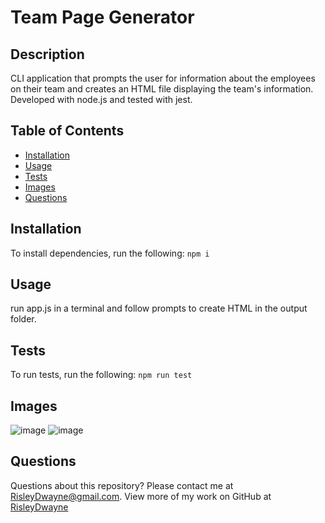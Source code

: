 # Team Page Generator
## Description
CLI application that prompts the user for information about the employees on their team and creates an HTML file displaying the team's information. Developed with node.js and tested with jest.
## Table of Contents
* [Installation](#installation)
* [Usage](#usage)
* [Tests](#tests)
* [Images](#images)
* [Questions](#questions)
## Installation
To install dependencies, run the following:
`
npm i
`
## Usage
run app.js in a terminal and follow prompts to create HTML in the output folder.
## Tests
To run tests, run the following:
`
npm run test
`
## Images
![image](https://user-images.githubusercontent.com/18751823/91666331-d15bc580-eac9-11ea-8f3b-5e9f0c597ba6.png)
![image](https://user-images.githubusercontent.com/18751823/91666337-de78b480-eac9-11ea-852c-7dee433fe981.png)
## Questions
Questions about this repository? Please contact me at [RisleyDwayne@gmail.com](mailto:RisleyDwayne@gmail.com). View more of my work on GitHub at [RisleyDwayne](https://github.com/RisleyDwayne) 
